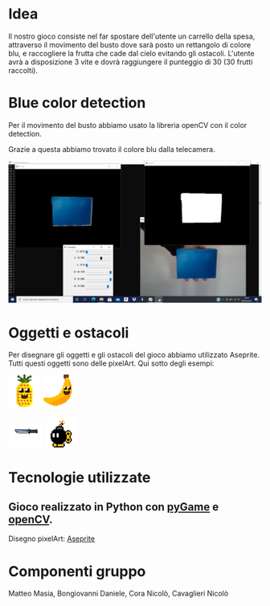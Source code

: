 # Idea
Il nostro gioco consiste nel far spostare dell'utente un carrello della spesa, attraverso il movimento del busto dove sarà posto un rettangolo di colore blu, e raccogliere la frutta che cade dal cielo evitando gli ostacoli. L'utente avrà a disposizione 3 vite e dovrà raggiungere il punteggio di 30 (30 frutti raccolti).



# Blue color detection
Per il movimento del busto abbiamo usato la libreria openCV con il color detection.

Grazie a questa abbiamo trovato il colore blu dalla telecamera.

![ColoreBlu](https://github.com/NameNotFound-PCTO/Game/blob/main/codice/color_dect_blue.jpeg)

# Oggetti e ostacoli
Per disegnare gli oggetti e gli ostacoli del gioco abbiamo utilizzato Aseprite.
Tutti questi oggetti sono delle pixelArt. Qui sotto degli esempi:

![Ananas](https://github.com/NameNotFound-PCTO/Game/blob/main/pixel_art/ananasFinal.png)
![Banana](https://github.com/NameNotFound-PCTO/Game/blob/main/pixel_art/bananaFinal.png)

![Coltello](https://github.com/NameNotFound-PCTO/Game/blob/main/pixel_art/coltello.png)
![Bomba](https://github.com/NameNotFound-PCTO/Game/blob/main/pixel_art/bomba.png)


# Tecnologie utilizzate
Gioco realizzato in Python con [pyGame](https://www.pygame.org/news) e [openCV](https://opencv.org).
---
Disegno pixelArt: [Aseprite](https://www.aseprite.org)




# Componenti gruppo
Matteo Masia, Bongiovanni Daniele, Cora Nicolò, Cavaglieri Nicolò
